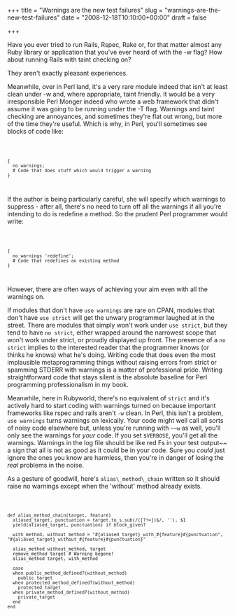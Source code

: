 +++
title = "Warnings are the new test failures"
slug = "warnings-are-the-new-test-failures"
date = "2008-12-18T10:10:00+00:00"
draft = false

+++

<p>
Have you ever tried to run Rails, Rspec, Rake or, for that matter almost any Ruby library or application that you've ever heard of with the -w flag? How about running Rails with taint checking on?

</p>
<p>
They aren't exactly pleasant experiences.

</p>
<p>
Meanwhile, over in Perl land, it's a very rare module indeed that isn't at least clean under -w and, where appropriate, taint friendly. It would be a very irresponsible Perl Monger indeed who wrote a web framework that didn't assume it was going to be running under the -T flag. Warnings and taint checking are annoyances, and sometimes they're flat out wrong, but more of the time they're useful. Which is why, in Perl, you'll sometimes see blocks of code like:

</p>
<code lang="perl">

    {
      no warnings;
      # Code that does stuff which would trigger a warning
    }

</code>

<p>
If the author is being particularly careful, she will specify which warnings to suppress - after all, there's no need to turn off all the warnings if all you're intending to do is redefine a method. So the prudent Perl programmer would write:

</p>
<code lang="perl">

    {
      no warnings 'redefine';
      # Code that redefines an existing method
    }

</code>

<p>
However, there are often ways of achieving your aim even with all the warnings on.

</p>
<p>
If modules that don't have <code>use warnings</code> are rare on CPAN, modules that don't have <code>use strict</code> will get the unwary programmer laughed at in the street. There are modules that simply won't work under <code>use strict</code>, but they tend to have <code>no strict</code>, either wrapped around the narrowest scope that won't work under strict, or proudly displayed up front. The presence of a <code>no strict</code> implies to the interested reader that the programmer knows (or thinks he knows) what he's doing. Writing code that does even the most implausible metaprogramming things without raising errors from strict or spamming STDERR with warnings is a matter of professional pride. Writing straightforward code that stays silent is the absolute baseline for Perl programming professionalism in my book.

</p>
<p>
Meanwhile, here in Rubyworld, there's no equivalent of <code>strict</code> and it's actively hard to start coding with warnings turned on because important frameworks like rspec and rails aren't <code>-w</code> clean. In Perl, this isn't a problem, <code>use warnings</code> turns warnings on lexically. Your code might well call all sorts of noisy code elsewhere but, unless you're running with <code>~~w</code> as well, you'll only see the warnings for <em>your</em> code. If you set <code>$VERBOSE</code>, you'll get all the warnings. Warnings in the log file should be like red Fs in your test output~~ a sign that all is not as good as it could be in your code. Sure you <em>could</em> just ignore the ones you know are harmless, then you're in danger of losing the <em>real</em> problems in the noise.

</p>
<p>
As a gesture of goodwill, here's <code>alias\_method\_chain</code> written so it should raise no warnings except when the 'without' method already exists.

</p>
<code lang="ruby">

    def alias_method_chain(target, feature)
      aliased_target, punctuation = target.to_s.sub(/([?!=])$/, ''), $1
      yield(aliased_target, punctuation) if block_given?

      with_method, without_method = "#{aliased_target}_with_#{feature}#{punctuation", "#{aliased_target}_without_#{feature}#{punctuation}"

      alias_method without_method, target
      remove_method target # Warning begone!
      alias_method target, with_method

      case
      when public_method_defined?(without_method)
        public target
      when protected_method_defined?(without_method)
        protected target
      when private_method_defined?(without_method)
        private_target
      end
    end

</code>
